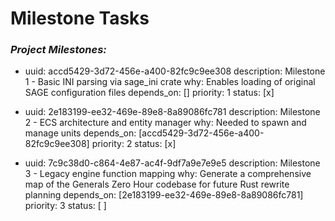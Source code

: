 # Milestone Tasks
### ***Project Milestones:***

- uuid: accd5429-3d72-456e-a400-82fc9c9ee308
  description: Milestone 1 - Basic INI parsing via sage_ini crate
  why: Enables loading of original SAGE configuration files
  depends_on: []
  priority: 1
  status: [x]

- uuid: 2e183199-ee32-469e-89e8-8a89086fc781
  description: Milestone 2 - ECS architecture and entity manager
  why: Needed to spawn and manage units
  depends_on: [accd5429-3d72-456e-a400-82fc9c9ee308]
  priority: 2
  status: [x]
- uuid: 7c9c38d0-c864-4e87-ac4f-9df7a9e7e9e5
  description: Milestone 3 - Legacy engine function mapping
  why: Generate a comprehensive map of the Generals Zero Hour codebase for future Rust rewrite planning
  depends_on: [2e183199-ee32-469e-89e8-8a89086fc781]
  priority: 3
  status: [ ]
